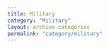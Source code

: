 ```yaml
---
title: Military
category: "Military"
layout: archive-categories
permalink: "category/military"
---
```

